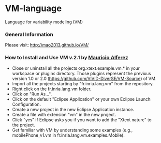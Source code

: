 VM-language
===========

Language for variability modeling (VM)

### General Information
Please visit: http://mao2013.github.io/VM/

### How to Install and Use VM v.2.1 by [Mauricio Alferez](https://github.com/mauricioalferez)
  - Close or uninstall all the projects org.xtext.example.vm.* in your workspace or plugins directory. Those plugins represent the previous version 1.0 or 2.0 (https://github.com/ViViD-DiverSE/VM-Source) of VM.
  - Import all the projects starting by "fr.inria.lang.vm" from the repository.
  - Right click on the fr.inria.lang.vm folder.
  - Click on "Run As...".
  - Click on the default "Eclipse Application" or your own Eclipse Launch Configuration.
  - Create a new project in the new Eclipse Application instance.
  - Create a file with extension "vm" in the new project.
  - Click "yes" if Eclipse asks you if you want to add the "Xtext nature" to the project.
  - Get familiar with VM by understanding some examples (e.g., mobilePhone_v1.vm in fr.inria.lang.vm.examples.Mobile).
